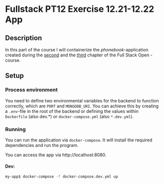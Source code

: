 # Fullstack PT12 Exercise 12.21-12.22 App

## Description

In this part of the course I will containerize the _phonebook_-application created during the
[second](https://fullstackopen.com/en/part2) and the [third](https://fullstackopen.com/en/part3) chapter of the 
Full Stack Open -course.

## Setup

### Process environment

You need to define two environmental variables for the backend to function correctly, which are
`PORT` and `MONGODB_URI`. You can achieve this by creating a `.env`-file in the root of the backend or
defining the values within `Dockerfile` (also dev.*) or `docker-compose.yml` (also `*.dev.yml`).

### Running

You can run the application via `docker-compose`. It will install the required dependencies and run
the program.

You can access the app via http://localhost:8080.

#### Dev:

```sh
my-app$ docker-compose -f docker-compose.dev.yml up
```
